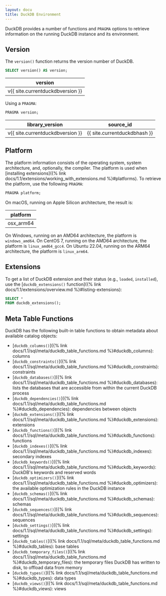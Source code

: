 ```yaml
---
layout: docu
title: DuckDB Environment
---
```


DuckDB provides a number of functions and `PRAGMA` options to retrieve information on the running DuckDB instance and its environment.

## Version

The `version()` function returns the version number of DuckDB.

```sql
SELECT version() AS version;
```

<div class="monospace_table"></div>

| version |
|-----------|
| v{{ site.currentduckdbversion }} |

Using a `PRAGMA`:

```sql
PRAGMA version;
```

<div class="monospace_table"></div>

| library_version | source_id  |
|-----------------|------------|
| v{{ site.currentduckdbversion }} | {{ site.currentduckdbhash }} |

## Platform

The platform information consists of the operating system, system architecture, and, optionally, the compiler.
The platform is used when [installing extensions]({% link docs/1.1/extensions/working_with_extensions.md %}#platforms).
To retrieve the platform, use the following `PRAGMA`:

```sql
PRAGMA platform;
```

On macOS, running on Apple Silicon architecture, the result is:

| platform  |
|-----------|
| osx_arm64 |

On Windows, running on an AMD64 architecture, the platform is `windows_amd64`.
On CentOS 7, running on the AMD64 architecture, the platform is `linux_amd64_gcc4`.
On Ubuntu 22.04, running on the ARM64 architecture, the platform is `linux_arm64`.

## Extensions

To get a list of DuckDB extension and their status (e.g., `loaded`, `installed`), use the [`duckdb_extensions()` function]({% link docs/1.1/extensions/overview.md %}#listing-extensions):

```sql
SELECT *
FROM duckdb_extensions();
```

## Meta Table Functions

DuckDB has the following built-in table functions to obtain metadata about available catalog objects:

* [`duckdb_columns()`]({% link docs/1.1/sql/meta/duckdb_table_functions.md %}#duckdb_columns): columns
* [`duckdb_constraints()`]({% link docs/1.1/sql/meta/duckdb_table_functions.md %}#duckdb_constraints): constraints
* [`duckdb_databases()`]({% link docs/1.1/sql/meta/duckdb_table_functions.md %}#duckdb_databases): lists the databases that are accessible from within the current DuckDB process
* [`duckdb_dependencies()`]({% link docs/1.1/sql/meta/duckdb_table_functions.md %}#duckdb_dependencies): dependencies between objects
* [`duckdb_extensions()`]({% link docs/1.1/sql/meta/duckdb_table_functions.md %}#duckdb_extensions): extensions
* [`duckdb_functions()`]({% link docs/1.1/sql/meta/duckdb_table_functions.md %}#duckdb_functions): functions
* [`duckdb_indexes()`]({% link docs/1.1/sql/meta/duckdb_table_functions.md %}#duckdb_indexes): secondary indexes
* [`duckdb_keywords()`]({% link docs/1.1/sql/meta/duckdb_table_functions.md %}#duckdb_keywords): DuckDB's keywords and reserved words
* [`duckdb_optimizers()`]({% link docs/1.1/sql/meta/duckdb_table_functions.md %}#duckdb_optimizers): the available optimization rules in the DuckDB instance
* [`duckdb_schemas()`]({% link docs/1.1/sql/meta/duckdb_table_functions.md %}#duckdb_schemas): schemas
* [`duckdb_sequences()`]({% link docs/1.1/sql/meta/duckdb_table_functions.md %}#duckdb_sequences): sequences
* [`duckdb_settings()`]({% link docs/1.1/sql/meta/duckdb_table_functions.md %}#duckdb_settings): settings
* [`duckdb_tables()`]({% link docs/1.1/sql/meta/duckdb_table_functions.md %}#duckdb_tables): base tables
* [`duckdb_temporary_files()`]({% link docs/1.1/sql/meta/duckdb_table_functions.md %}#duckdb_temporary_files): the temporary files DuckDB has written to disk, to offload data from memory
* [`duckdb_types()`]({% link docs/1.1/sql/meta/duckdb_table_functions.md %}#duckdb_types): data types
* [`duckdb_views()`]({% link docs/1.1/sql/meta/duckdb_table_functions.md %}#duckdb_views): views